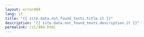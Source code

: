 ```yaml
---
layout: error404
lang: it
title: "{{ site.data.not_found_texts.title.it }}"
description: "{{ site.data.not_found_texts.description.it }}"
permalink: /it/404.html
---
```

